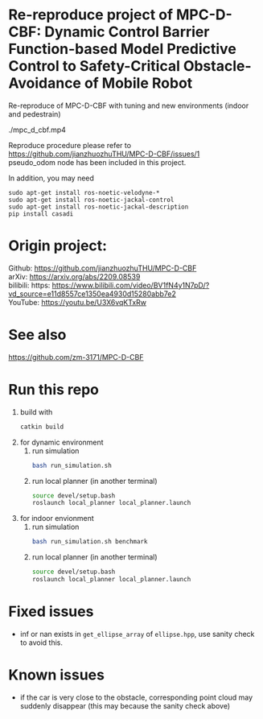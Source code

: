 # Re-reproduce project of MPC-D-CBF: Dynamic Control Barrier Function-based Model Predictive Control to Safety-Critical Obstacle-Avoidance of Mobile Robot

Re-reproduce of MPC-D-CBF with tuning and new environments (indoor and pedestrain)

./mpc_d_cbf.mp4

Reproduce procedure please refer to
https://github.com/jianzhuozhuTHU/MPC-D-CBF/issues/1
\
pseudo_odom node has been included in this project.

In addition, you may need
```
sudo apt-get install ros-noetic-velodyne-*  
sudo apt-get install ros-noetic-jackal-control  
sudo apt-get install ros-noetic-jackal-description  
pip install casadi  
```


# Origin project:
Github: https://github.com/jianzhuozhuTHU/MPC-D-CBF  \
arXiv: https://arxiv.org/abs/2209.08539  \
bilibili: https: https://www.bilibili.com/video/BV1fN4y1N7pD/?vd_source=e11d8557ce1350ea4930d15280abb7e2  \
YouTube: https://youtu.be/U3X6vqKTxRw

# See also
https://github.com/zm-3171/MPC-D-CBF

# Run this repo
1. build with
    ```bash
    catkin build
    ```
2. for dynamic environment
   1. run simulation
        ```bash
        bash run_simulation.sh
        ```
   2. run local planner (in another terminal)
        ```bash
        source devel/setup.bash
        roslaunch local_planner local_planner.launch
        ``` 
3. for indoor envionment
   1. run simulation
        ```bash
        bash run_simulation.sh benchmark
        ```
   2. run local planner (in another terminal)
        ```bash
        source devel/setup.bash
        roslaunch local_planner local_planner.launch
        ``` 

# Fixed issues
+ inf or nan exists in `get_ellipse_array` of `ellipse.hpp`, use sanity check to avoid this.

# Known issues
+ if the car is very close to the obstacle, corresponding point cloud may suddenly disappear (this may because the sanity check above)